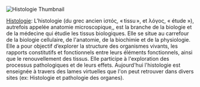 ![Histologie Thumbnail](https://upload.wikimedia.org/wikipedia/commons/c/cc/Histology_%281%29.jpg)


[Histologie](https://fr.wikipedia.org/wiki/Histologie): L’histologie (du grec ancien ἱστός, « tissu », et λόγος, « étude »), autrefois appelée anatomie microscopique,, est la branche de la biologie et de la médecine qui étudie les tissus biologiques. Elle se situe au carrefour de la biologie cellulaire, de l'anatomie, de la biochimie et de la physiologie. Elle a pour objectif d’explorer la structure des organismes vivants, les rapports constitutifs et fonctionnels entre leurs éléments fonctionnels, ainsi que le renouvellement des tissus. Elle participe à l'exploration des processus pathologiques et de leurs effets. Aujourd'hui l'histologie est enseignée à travers des lames virtuelles que l'on peut retrouver dans divers sites (ex: Histologie et pathologie des organes).

